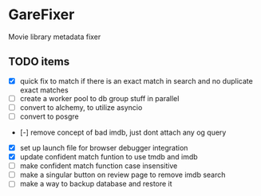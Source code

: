 # GareFixer

Movie library metadata fixer

## TODO items

- [x] quick fix to match if there is an exact match in search and no duplicate exact matches
- [ ] create a worker pool to db group stuff in parallel
- [ ] convert to alchemy, to utilize asyncio
- [ ] convert to posgre
- [-] remove concept of bad imdb, just dont attach any og query
- [x] set up launch file for browser debugger integration
- [x] update confident  match funtion to use tmdb and imdb
- [ ] make confident match function case insensitive
- [ ] make a singular button on review page to remove imdb search
- [ ] make a way to backup database and restore it

